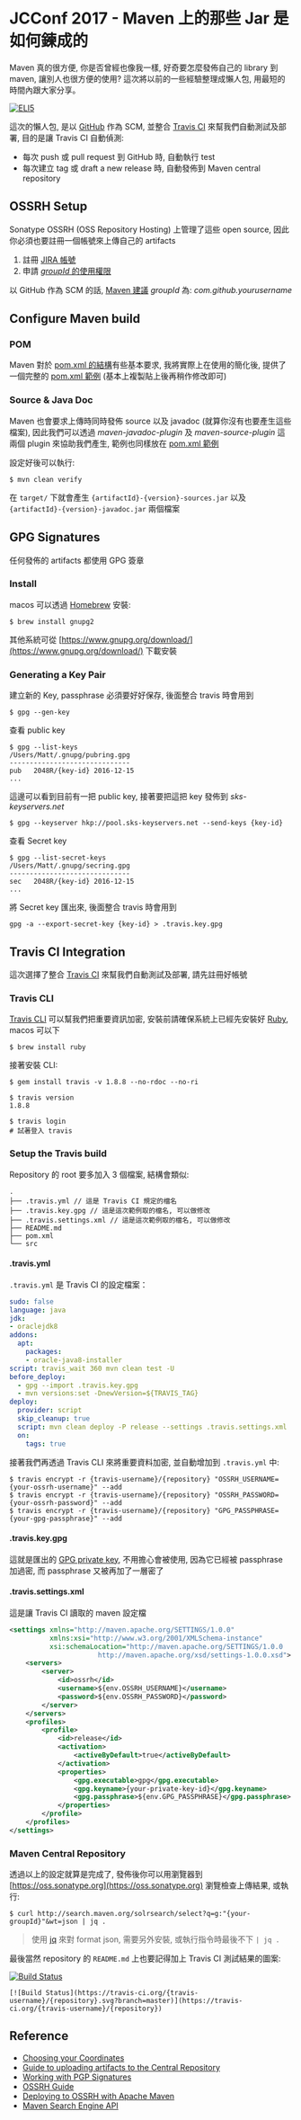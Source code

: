 # JCConf 2017 - Maven 上的那些 Jar 是如何鍊成的

Maven 真的很方便, 你是否曾經也像我一樣, 好奇要怎麼發佈自己的 library 到 maven, 讓別人也很方便的使用? 這次將以前的一些經驗整理成懶人包, 用最短的時間內跟大家分享。

[![ELI5](ELI5.draw.io.jpg)](ELI5.draw.io.jpg)

這次的懶人包, 是以 [GitHub](https://github.com) 作為 SCM, 並整合 [Travis CI](https://travis-ci.org) 來幫我們自動測試及部署, 目的是讓 Travis CI 自動偵測:

- 每次 push 或 pull request 到 GitHub 時, 自動執行 test
- 每次建立 tag 或 draft a new release 時, 自動發佈到 Maven central repository

## OSSRH Setup

Sonatype OSSRH (OSS Repository Hosting) 上管理了這些 open source, 因此你必須也要註冊一個帳號來上傳自己的 artifacts

1. 註冊 [JIRA 帳號](https://issues.sonatype.org/secure/Signup!default.jspa)
2. 申請 [*groupId* 的使用權限](https://issues.sonatype.org/secure/CreateIssue.jspa?issuetype=21&pid=10134)

以 GitHub 作為 SCM 的話, [Maven 建議](http://central.sonatype.org/pages/choosing-your-coordinates.html) *groupId* 為: *com.github.yourusername*

## Configure Maven build

### POM

Maven 對於 [pom.xml 的結構](http://central.sonatype.org/pages/requirements.html#sufficient-metadata)有些基本要求, 我將實際上在使用的簡化後, 提供了一個完整的 [pom.xml 範例](https://github.com/shihyuho/jcconf2017-uploading-maven-artifacts/blob/master/pom.xml) (基本上複製貼上後再稍作修改即可)

### Source & Java Doc

Maven 也會要求上傳時同時發佈 source 以及 javadoc (就算你沒有也要產生這些檔案), 因此我們可以透過 *maven-javadoc-plugin* 及 *maven-source-plugin* 這兩個 plugin 來協助我們產生, 範例也同樣放在 [pom.xml 範例](https://github.com/shihyuho/jcconf2017-uploading-maven-artifacts/blob/master/pom.xml) 

設定好後可以執行:

```
$ mvn clean verify
```

在 `target/` 下就會產生 `{artifactId}-{version}-sources.jar` 以及 `{artifactId}-{version}-javadoc.jar` 兩個檔案



## GPG Signatures

任何發佈的 artifacts 都使用 GPG 簽章

### Install

macos 可以透過 [Homebrew](https://brew.sh) 安裝:

```
$ brew install gnupg2
```

其他系統可從 [https://www.gnupg.org/download/](https://www.gnupg.org/download/) 下載安裝

### Generating a Key Pair

建立新的 Key, passphrase 必須要好好保存, 後面整合 travis 時會用到

```
$ gpg --gen-key
```

查看 public key

```
$ gpg --list-keys
/Users/Matt/.gnupg/pubring.gpg
------------------------------
pub   2048R/{key-id} 2016-12-15
...
```

這邊可以看到目前有一把 public key, 接著要把這把 key 發佈到 *sks-keyservers.net*

```
$ gpg --keyserver hkp://pool.sks-keyservers.net --send-keys {key-id}
```

查看 Secret key

```
$ gpg --list-secret-keys
/Users/Matt/.gnupg/secring.gpg
------------------------------
sec   2048R/{key-id} 2016-12-15
...
```

將 Secret key 匯出來, 後面整合 travis 時會用到

```
gpg -a --export-secret-key {key-id} > .travis.key.gpg
```

## Travis CI Integration

這次選擇了整合 [Travis CI](https://travis-ci.org) 來幫我們自動測試及部署, 請先註冊好帳號

### Travis CLI

[Travis CLI](https://github.com/travis-ci/travis.rb#installation) 可以幫我們把重要資訊加密, 安裝前請確保系統上已經先安裝好 [Ruby](http://www.ruby-lang.org/en/downloads/), macos 可以下

```
$ brew install ruby
```

接著安裝 CLI:

```
$ gem install travis -v 1.8.8 --no-rdoc --no-ri

$ travis version
1.8.8

$ travis login
# 試著登入 travis
```

### Setup the Travis build

Repository 的 root 要多加入 3 個檔案, 結構會類似:

```
.
├── .travis.yml // 這是 Travis CI 規定的檔名
├── .travis.key.gpg // 這是這次範例取的檔名, 可以做修改
├── .travis.settings.xml // 這是這次範例取的檔名, 可以做修改
├── README.md
├── pom.xml
└── src
```

#### .travis.yml

`.travis.yml` 是 Travis CI 的設定檔案：

```yaml
sudo: false
language: java
jdk:
- oraclejdk8
addons:
  apt:
    packages:
    - oracle-java8-installer
script: travis_wait 360 mvn clean test -U
before_deploy:
  - gpg --import .travis.key.gpg
  - mvn versions:set -DnewVersion=${TRAVIS_TAG}
deploy:
  provider: script
  skip_cleanup: true
  script: mvn clean deploy -P release --settings .travis.settings.xml
  on:
    tags: true
```

接著我們再透過 Travis CLI 來將重要資料加密, 並自動增加到 `.travis.yml` 中:

```
$ travis encrypt -r {travis-username}/{repository} "OSSRH_USERNAME={your-ossrh-username}" --add
$ travis encrypt -r {travis-username}/{repository} "OSSRH_PASSWORD={your-ossrh-password}" --add
$ travis encrypt -r {travis-username}/{repository} "GPG_PASSPHRASE={your-gpg-passphrase}" --add
```

#### .travis.key.gpg

這就是匯出的 [GPG private key](#generating-a-key-pair), 不用擔心會被使用, 因為它已經被 passphrase 加過密, 而 passphrase 又被再加了一層密了

#### .travis.settings.xml 

這是讓 Travis CI 讀取的 maven 設定檔

```xml
<settings xmlns="http://maven.apache.org/SETTINGS/1.0.0"
          xmlns:xsi="http://www.w3.org/2001/XMLSchema-instance"
          xsi:schemaLocation="http://maven.apache.org/SETTINGS/1.0.0
                      http://maven.apache.org/xsd/settings-1.0.0.xsd">
    <servers>
        <server>
            <id>ossrh</id>
            <username>${env.OSSRH_USERNAME}</username>
            <password>${env.OSSRH_PASSWORD}</password>
        </server>
    </servers>
    <profiles>
        <profile>
            <id>release</id>
            <activation>
                <activeByDefault>true</activeByDefault>
            </activation>
            <properties>
                <gpg.executable>gpg</gpg.executable>
                <gpg.keyname>{your-private-key-id}</gpg.keyname>
                <gpg.passphrase>${env.GPG_PASSPHRASE}</gpg.passphrase>
            </properties>
        </profile>
    </profiles>
</settings>
```

### Maven Central Repository

透過以上的設定就算是完成了, 發佈後你可以用瀏覽器到 [https://oss.sonatype.org](https://oss.sonatype.org) 瀏覽檢查上傳結果, 或執行:

```
$ curl http://search.maven.org/solrsearch/select?q=g:"{your-groupId}"&wt=json | jq .
```

> 使用 [jq](https://stedolan.github.io/jq/) 來對 format json, 需要另外安裝, 或執行指令時最後不下 `| jq .`

最後當然 repository 的 `README.md` 上也要記得加上 Travis CI 測試結果的圖案: 

[![Build Status](https://travis-ci.org/shihyuho/jsr303-validator.svg?branch=master)](https://travis-ci.org/shihyuho/jsr303-validator)

```
[![Build Status](https://travis-ci.org/{travis-username}/{repository}.svg?branch=master)](https://travis-ci.org/{travis-username}/{repository})
```

## Reference

- [Choosing your Coordinates](http://central.sonatype.org/pages/choosing-your-coordinates.html)
- [Guide to uploading artifacts to the Central Repository](https://maven.apache.org/guides/mini/guide-central-repository-upload.html)
- [Working with PGP Signatures](http://central.sonatype.org/pages/working-with-pgp-signatures.html)
- [OSSRH Guide](http://central.sonatype.org/pages/ossrh-guide.html)
- [Deploying to OSSRH with Apache Maven](http://central.sonatype.org/pages/apache-maven.html)
- [Maven Search Engine API](http://search.maven.org/#api)
